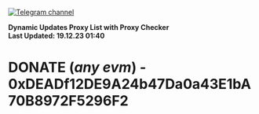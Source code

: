 [![Telegram channel](https://img.shields.io/endpoint?url=https://runkit.io/damiankrawczyk/telegram-badge/branches/master?url=https://t.me/n4z4v0d)](https://t.me/n4z4v0d) 

**Dynamic Updates Proxy List with Proxy Checker**  
**Last Updated: 19.12.23 01:40**

# DONATE (_any evm_) - 0xDEADf12DE9A24b47Da0a43E1bA70B8972F5296F2
